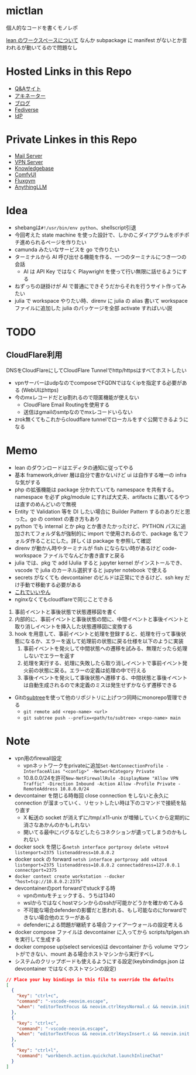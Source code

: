 # mictlan

個人的なコードを書くモノレポ

[lean のワークスペースについて](https://github.com/leanprover/lean4/blob/master/src/lake/README.md)
なんか subpackage に manifest がないとか言われるが動いてるので問題なし

# Hosted Links in this Repo

* [Q&Aサイト](https://answer.mictlan.site)
* [アキネーター](https://akinator.mictlan.site)
* [ブログ](https://blog.mictlan.site)
* [Fediverse](https://lemmy.mictlan.site)
* [IdP](https://auth.mictlan.site)

# Private Linkes in this Repo

* [Mail Server](https://mail.mictlan.site)
* [VPN Server](https://vpn.mictlan.site)
* [Knowledgebase](http://10.8.0.2:3010)
* [ComfyUI](http://10.8.0.2:8188)
* [Fluxgym](http://10.8.0.2:8672)
* [AnythingLLM](http://10.8.0.2:3001)

# Idea

- shebangは`#!/usr/bin/env python`、shellscript引退
- 今回考えた state machine を使った設計で、しかのこダイアグラムをポチポチ進められるページを作りたい
- camunda みたいなサービスを go で作りたい
- ターミナルから AI 呼び出せる機能を作る、一つのターミナルにつき一つの会話
  - AI は API Key ではなく Playwright を使って行い無限に話せるようにする
- ねずっちの謎掛けが AI で普通にできそうだからそれを行うサイト作ってみたい
- julia で workspace やりたい時、direnv に julia の alias 書いて workspace ファイルに追加した julia のパッケージを全部 activate すればいい説

# TODO

## CloudFlare利用
DNSをCloudFlareにしてCloudFlare Tunnelでhttp/httpsはすべてホストしたい
* vpnサーバーはudpなのでcomposeでFQDNではなくipを指定する必要がある (WebUIはhttps)
* 今のmxレコードだとip割れるので隠匿機能が使えない
  * CloudFlare Email Routingを使用する
  * 送信はgmailのsmtpなのでmxレコードいらない
* zrok無くてもこれからcloudflare tunnelでローカルをすぐ公開できるようになる

# Memo

- lean のダウンロードはエディタの通知に従ってやる
- 基本 framework,driver 層は自分で書かないけど ui は自作する唯一の infra な気がする
- php の拡張機能は package 分かれていても namespace を共有する。namespace を必ず pkg/module にすれば大丈夫、artifacts に置いてるやつは直すのめんどいので無視
- Entity で Validation 等を DI したい場合に Builder Pattern するのありだと思った。go の context の書き方もあり
- python でも internal とか pkg とか書きたかったけど、PYTHON パスに追加されてフォルダ名が強制的に import で使用されるので、package 名でフォルダ作ることにした。詳しくは package を参照して確認
- direnv が動かん時やターミナルが fish にならない時があるけど code-workspace ファイルでなんどか書き直すと戻る
- julia では、pkg で add IJulia すると jupyter kernel がインストールでき、vscode で julia のカーネル選択すると jupyter notebook で使える
- secrets がなくても devcontainer のビルドは正常にできるけど、ssh key だけ手動で移動する必要がある
- [これでいいやん](https://github.com/apache/incubator-answer?tab=readme-ov-file)
- nginxなくてもcloudflareで同じことできる
1. 事前イベントと事後状態で状態遷移図を書く
2. 内部的に、事前イベントと事後状態の間に、中間イベントと事後イベントと取り消しイベントを挿入した状態遷移図に変換する
3. hook を用意して、事前イベントと処理を登録すると、処理を行って事後状態になるか、エラーを返して処理前の状態に戻る仕様を以下のように実装
   1. 事前イベントを発火して中間状態への遷移を試みる、無理だったら処理しないでエラーを返す
   2. 処理を実行する、処理に失敗したら取り消しイベントで事前イベント発火前の状態に戻る。エラーの定義は処理の中で行える
   3. 事後イベントを発火して事後状態へ遷移する、中間状態と事後イベントは自動生成されるので未定義のミスは発生せずかならず遷移できる
- Gitの[subtree](https://github.com/git/git/tree/master/contrib/subtree)を使って他のリポジトリに上げつつ同時にmonorepo管理できる
  - `git remote add <repo-name> <url>`
  - `git subtree push --prefix=<path/to/subtree> <repo-name> main`

# Note

- vpn用のfirewall設定
  - vpnネットワークをprivateに追加`Set-NetConnectionProfile -InterfaceAlias "<config>" -NetworkCategory Private`
  - 10.8.0.0/24を許可`New-NetFirewallRule -DisplayName "Allow VPN Traffic" -Direction Inbound -Action Allow -Profile Private -RemoteAddress 10.8.0.0/24`
- devcontainer を閉じる時毎回 close connection をしないと永久に connection が溜まっていく、リセットしたい時は下のコマンドで接続を貼り直す
  - X 転送の socket が消えずに/tmp/.x11-unix が増殖していくから定期的に消さなあかんのかもしれない
  - 開いてる最中にバグるなどしたらコネクションが遺ってしまうのかもしれない
- docker sock を閉じる`netsh interface portproxy delete v4tov4 listenport=2375 listenaddress=10.8.0.2`
- docker sock の forward `netsh interface portproxy add v4tov4 listenport=2375 listenaddress=10.8.0.2 connectaddress=127.0.0.1 connectport=2375`
- `docker context create workstation --docker "host=tcp://10.8.0.2:2375"`
- devcontainerのport forwardでstuckする時
  - vpnのmtuをチェックする、うちは1340
  - wslからではなくhostマシンからのsshが可能かどうかを確かめてみる
  - 不可能な場合defenderの影響だと思われる、もし可能なのにforwardできない場合他のエラーがある
  - defenderによる問題が継続する場合ファイアーウォールの設定考える
- docker compose ファイルは devcontainer に入ってから scripts/tplgen.sh を実行して生成する
- docker compose up(select services)は devcontainer から volume マウントができない、mount ある場合ホストマシンから実行すべし
- システムのクリップボードも使えるようにする設定(keybindindgs.json は devcontainer ではなくホストマシンの設定)

```json
// Place your key bindings in this file to override the defaults
[
  {
    "key": "ctrl+c",
    "command": "-vscode-neovim.escape",
    "when": "editorTextFocus && neovim.ctrlKeysNormal.c && neovim.init && !dirtyDiffVisible && !findWidgetVisible && !inReferenceSearchEditor && !markersNavigationVisible && !notebookCellFocused && !notificationCenterVisible && !parameterHintsVisible && !referenceSearchVisible && neovim.mode == 'normal' && editorLangId not in 'neovim.editorLangIdExclusions'"
  },
  {
    "key": "ctrl+c",
    "command": "-vscode-neovim.escape",
    "when": "editorTextFocus && neovim.ctrlKeysInsert.c && neovim.init && neovim.mode != 'normal' && editorLangId not in 'neovim.editorLangIdExclusions'"
  },
  {
    "key": "ctrl+l",
    "command": "workbench.action.quickchat.launchInlineChat"
  }
]
```
